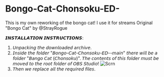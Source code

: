 # Bongo-Cat-Chonsoku-ED-
This is my own reworking of the bongo cat! I use it for streams
Original "Bongo Cat" by @StrayRogue

𝙄𝙉𝙎𝙏𝘼𝙇𝙇𝘼𝙏𝙄𝙊𝙉 𝙄𝙉𝙎𝙏𝙍𝙐𝘾𝙏𝙄𝙊𝙉𝙎:
1) 𝘜𝘯𝘱𝘢𝘤𝘬𝘪𝘯𝘨 𝘵𝘩𝘦 𝘥𝘰𝘸𝘯𝘭𝘰𝘢𝘥𝘦𝘥 𝘢𝘳𝘤𝘩𝘪𝘷𝘦. 
2) 𝘐𝘯𝘴𝘪𝘥𝘦 𝘵𝘩𝘦 𝘧𝘰𝘭𝘥𝘦𝘳 "𝘉𝘰𝘯𝘨𝘰-𝘊𝘢𝘵-𝘊𝘩𝘰𝘯𝘴𝘰𝘬𝘶-𝘌𝘋--𝘮𝘢𝘪𝘯" 𝘵𝘩𝘦𝘳𝘦 𝘸𝘪𝘭𝘭 𝘣𝘦 𝘢 𝘧𝘰𝘭𝘥𝘦𝘳 "𝘉𝘢𝘯𝘨𝘰 𝘊𝘢𝘵 (𝘊𝘩𝘰𝘯𝘴𝘰𝘬𝘶)". 𝘛𝘩𝘦 𝘤𝘰𝘯𝘵𝘦𝘯𝘵𝘴 𝘰𝘧 𝘵𝘩𝘪𝘴 𝘧𝘰𝘭𝘥𝘦𝘳 𝘮𝘶𝘴𝘵 𝘣𝘦 𝘮𝘰𝘷𝘦𝘥 𝘵𝘰 𝘵𝘩𝘦 𝘳𝘰𝘰𝘵 𝘧𝘰𝘭𝘥𝘦𝘳 𝘰𝘧 𝘖𝘉𝘚 𝘚𝘵𝘶𝘥𝘪𝘰!
   ![Scrn](https://github.com/Chonsoku/Bongo-Cat-Chonsoku-ED-/assets/170187648/21cf81b8-1309-4529-a67a-cf52f78b260b)
3) 𝘛𝘩𝘦𝘯 𝘸𝘦 𝘳𝘦𝘱𝘭𝘢𝘤𝘦 𝘢𝘭𝘭 𝘵𝘩𝘦 𝘳𝘦𝘲𝘶𝘪𝘳𝘦𝘥 𝘧𝘪𝘭𝘦𝘴.
